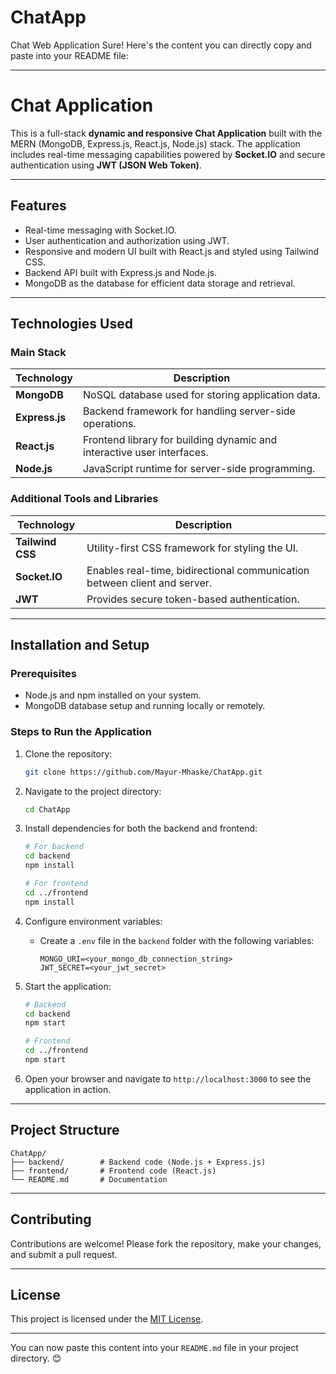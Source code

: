 # ChatApp
Chat Web Application
Sure! Here's the content you can directly copy and paste into your README file:

---

# **Chat Application**

This is a full-stack **dynamic and responsive Chat Application** built with the MERN (MongoDB, Express.js, React.js, Node.js) stack. The application includes real-time messaging capabilities powered by **Socket.IO** and secure authentication using **JWT (JSON Web Token)**.

---

## **Features**
- Real-time messaging with Socket.IO.
- User authentication and authorization using JWT.
- Responsive and modern UI built with React.js and styled using Tailwind CSS.
- Backend API built with Express.js and Node.js.
- MongoDB as the database for efficient data storage and retrieval.

---

## **Technologies Used**

### **Main Stack**
| Technology      | Description                                  |
|-----------------|----------------------------------------------|
| **MongoDB**     | NoSQL database used for storing application data. |
| **Express.js**  | Backend framework for handling server-side operations. |
| **React.js**    | Frontend library for building dynamic and interactive user interfaces. |
| **Node.js**     | JavaScript runtime for server-side programming. |

### **Additional Tools and Libraries**
| Technology      | Description                                  |
|-----------------|----------------------------------------------|
| **Tailwind CSS**| Utility-first CSS framework for styling the UI. |
| **Socket.IO**   | Enables real-time, bidirectional communication between client and server. |
| **JWT**         | Provides secure token-based authentication. |

---

## **Installation and Setup**

### **Prerequisites**
- Node.js and npm installed on your system.
- MongoDB database setup and running locally or remotely.

### **Steps to Run the Application**
1. Clone the repository:
   ```bash
   git clone https://github.com/Mayur-Mhaske/ChatApp.git
   ```
2. Navigate to the project directory:
   ```bash
   cd ChatApp
   ```
3. Install dependencies for both the backend and frontend:
   ```bash
   # For backend
   cd backend
   npm install

   # For frontend
   cd ../frontend
   npm install
   ```
4. Configure environment variables:
   - Create a `.env` file in the `backend` folder with the following variables:
     ```env
     MONGO_URI=<your_mongo_db_connection_string>
     JWT_SECRET=<your_jwt_secret>
     ```
5. Start the application:
   ```bash
   # Backend
   cd backend
   npm start

   # Frontend
   cd ../frontend
   npm start
   ```

6. Open your browser and navigate to `http://localhost:3000` to see the application in action.

---

## **Project Structure**
```
ChatApp/
├── backend/        # Backend code (Node.js + Express.js)
├── frontend/       # Frontend code (React.js)
└── README.md       # Documentation
```

---

## **Contributing**
Contributions are welcome! Please fork the repository, make your changes, and submit a pull request.

---

## **License**
This project is licensed under the [MIT License](LICENSE).

---

You can now paste this content into your `README.md` file in your project directory. 😊
